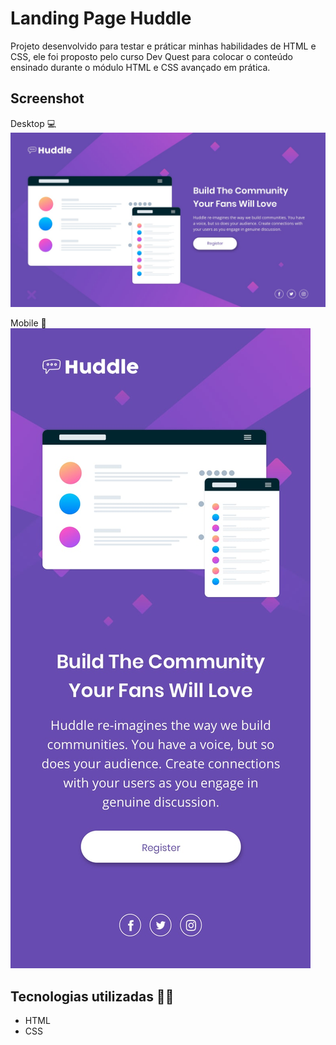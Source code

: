 # Landing Page Huddle

Projeto desenvolvido para testar e práticar minhas habilidades de HTML e CSS, ele foi proposto pelo curso Dev Quest para colocar o conteúdo ensinado durante o módulo HTML e CSS avançado em prática.

## Screenshot 
Desktop 💻
<img src="./src/design/desktop-design.jpg" alt="Captura de tela desktop">

Mobile 📱
<img src="./src/design/mobile-design.jpg" alt="Captura de tela mobile">

## Tecnologias utilizadas 👨‍💻
- HTML
- CSS